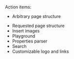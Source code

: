 Action items:

+ Arbitrary page structure
- Requested page structure
- Insert images
- Playground
- Properties parser
- Search
- Customizable logo and links

